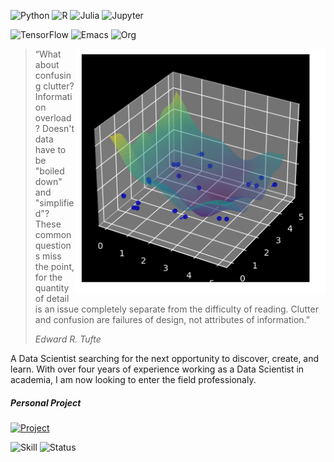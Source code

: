 ![Python](https://img.shields.io/badge/Python-Veteran-3776AB.svg?style=flat-square&logo=python&logoColor=white)
![R](https://img.shields.io/badge/R-Veteran-276DC3.svg?style=flat-square&logo=r&logoColor=white)
![Julia](https://img.shields.io/badge/Julia-Training-9558B2.svg?style=flat-square&logo=julia&logoColor=white)
![Jupyter](https://img.shields.io/badge/Jupyter-Skilled-F37626.svg?style=flat-square&logo=jupyter&logoColor=white)

![TensorFlow](https://img.shields.io/badge/TensorFlow-Certified-FF6F00.svg?style=flat-square&logo=tensorflow&logoColor=white)
![Emacs](https://img.shields.io/badge/Emacs-Daily%20Driver-7F5AB6.svg?style=flat-square&logo=gnuemacs&logoColor=white)
![Org](https://img.shields.io/badge/Org%20Mode-Bliss-77AA99.svg?style=flat-square&logo=org&logoColor=white)

<img src="https://github.com/UmbertoFasci/Dyson_Swarm_Algorithm/blob/main/Background/gradient_sphere.gif" width=400 align="right" />

> “What about confusing clutter? Information overload? Doesn't data have to be "boiled down" and "simplified"? These common questions miss the point, for the quantity of detail is an issue completely separate from the difficulty of reading. Clutter and confusion are failures of design, not attributes of information.” 
> 
> _Edward R. Tufte_


A Data Scientist searching for the next opportunity to discover, create, and learn. With over four years of experience working as a Data Scientist in academia, I am now looking to enter the field professionaly.

##### Personal Project
[![Project](https://img.shields.io/badge/Dyson%20Swarm%20Algorithm-In%20Development-88CE02.svg?style=?style=flat-square)][Project]

![Skill](https://img.shields.io/badge/Data%20Scientist-000000.svg?style=flat-square)
![Status](https://img.shields.io/badge/Looking%20For%20Work-000000.svg?style=flat-square)

[Project]: https://github.com/UmbertoFasci/Dyson_Swarm_Algorithm
